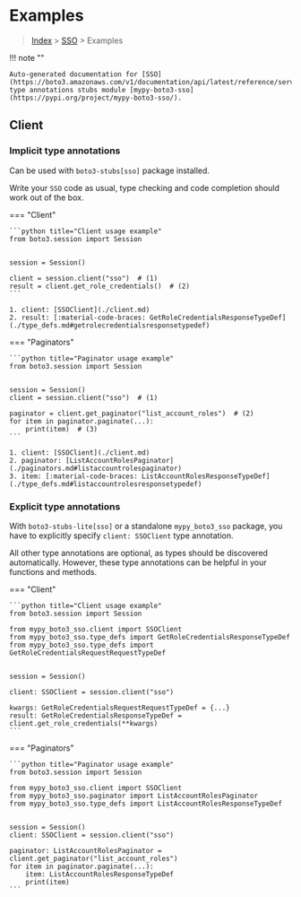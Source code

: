 # Examples

> [Index](../README.md) > [SSO](./README.md) > Examples

!!! note ""

    Auto-generated documentation for [SSO](https://boto3.amazonaws.com/v1/documentation/api/latest/reference/services/sso.html#SSO)
    type annotations stubs module [mypy-boto3-sso](https://pypi.org/project/mypy-boto3-sso/).

## Client

### Implicit type annotations

Can be used with `boto3-stubs[sso]` package installed.

Write your `SSO` code as usual,
type checking and code completion should work out of the box.


=== "Client"

    ```python title="Client usage example"
    from boto3.session import Session


    session = Session()

    client = session.client("sso")  # (1)
    result = client.get_role_credentials()  # (2)
    ```

    1. client: [SSOClient](./client.md)
    2. result: [:material-code-braces: GetRoleCredentialsResponseTypeDef](./type_defs.md#getrolecredentialsresponsetypedef) 



=== "Paginators"

    ```python title="Paginator usage example"
    from boto3.session import Session


    session = Session()
    client = session.client("sso")  # (1)

    paginator = client.get_paginator("list_account_roles")  # (2)
    for item in paginator.paginate(...):
        print(item)  # (3)
    ```

    1. client: [SSOClient](./client.md)
    2. paginator: [ListAccountRolesPaginator](./paginators.md#listaccountrolespaginator)
    3. item: [:material-code-braces: ListAccountRolesResponseTypeDef](./type_defs.md#listaccountrolesresponsetypedef) 




### Explicit type annotations

With `boto3-stubs-lite[sso]`
or a standalone `mypy_boto3_sso` package, you have to explicitly specify `client: SSOClient` type annotation.

All other type annotations are optional, as types should be discovered automatically.
However, these type annotations can be helpful in your functions and methods.


=== "Client"

    ```python title="Client usage example"
    from boto3.session import Session

    from mypy_boto3_sso.client import SSOClient
    from mypy_boto3_sso.type_defs import GetRoleCredentialsResponseTypeDef
    from mypy_boto3_sso.type_defs import GetRoleCredentialsRequestRequestTypeDef


    session = Session()

    client: SSOClient = session.client("sso")

    kwargs: GetRoleCredentialsRequestRequestTypeDef = {...}
    result: GetRoleCredentialsResponseTypeDef = client.get_role_credentials(**kwargs)
    ```



=== "Paginators"

    ```python title="Paginator usage example"
    from boto3.session import Session

    from mypy_boto3_sso.client import SSOClient
    from mypy_boto3_sso.paginator import ListAccountRolesPaginator
    from mypy_boto3_sso.type_defs import ListAccountRolesResponseTypeDef


    session = Session()
    client: SSOClient = session.client("sso")

    paginator: ListAccountRolesPaginator = client.get_paginator("list_account_roles")
    for item in paginator.paginate(...):
        item: ListAccountRolesResponseTypeDef
        print(item)
    ```




